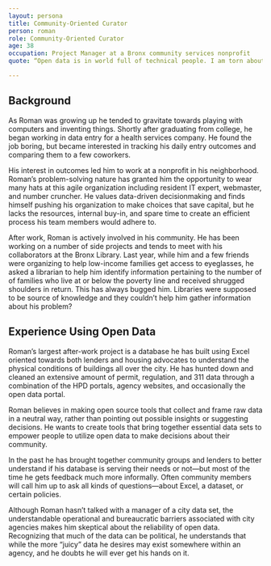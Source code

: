 ```yaml
---
layout: persona
title: Community-Oriented Curator
person: roman
role: Community-Oriented Curator
age: 38
occupation: Project Manager at a Bronx community services nonprofit
quote: “Open data is in world full of technical people. I am torn about this, on one hand it's  important for the city to provide broad data, on the other hand, it causes average citizens to become reliant on technologists.”

---
```


## Background

As Roman was growing up he tended to gravitate towards playing with computers and inventing things. Shortly after graduating from college, he began working in data entry for a health services company. He found the job boring, but became interested in tracking his daily entry outcomes and comparing them to a few coworkers.

His interest in outcomes led him to work at a nonprofit in his neighborhood. Roman’s problem-solving nature has granted him the opportunity to wear many hats at this agile organization including resident IT expert, webmaster, and number cruncher. He values data-driven decisionmaking and finds himself pushing his organization to make choices that save capital, but he lacks the resources, internal buy-in, and spare time to create an efficient process his team members would adhere to.

After work, Roman is actively involved in his community. He has been working on a number of side projects and tends to meet with his collaborators at the Bronx Library. Last year, while him and a few friends were organizing to help low-income families get access to eyeglasses, he asked a librarian to help him identify information pertaining to the number of of families who live at or below the poverty line and received shrugged shoulders in return. This has always bugged him. Libraries were supposed to be source of knowledge and they couldn’t help him gather information about his problem?

## Experience Using Open Data

Roman’s largest after-work project is a database he has built using Excel oriented towards both lenders and housing advocates to understand the physical conditions of buildings all over the city. He has hunted down and cleaned an extensive amount of permit, regulation, and 311 data through a combination of the HPD portals, agency websites, and occasionally the open data portal.

Roman believes in making open source tools that collect and frame raw data in a neutral way, rather than pointing out possible insights or suggesting decisions. He wants to create tools that bring together essential data sets to empower people to utilize open data to make decisions about their community.

In the past he has brought together community groups and lenders to better understand if his database is serving their needs or not—but most of the time he gets feedback much more informally. Often community members will call him up to ask all kinds of questions—about  Excel, a dataset, or certain policies.

Although Roman hasn’t talked with a manager of a city data set, the understandable operational and bureaucratic barriers associated with city agencies makes him skeptical about the reliability of open data. Recognizing that much of the data can be political, he understands that while the more “juicy” data he desires may exist somewhere within an agency, and he doubts he will ever get his hands on it.

